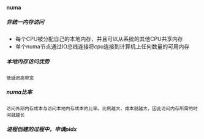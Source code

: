 #### numa
##### 非统一内存访问
- 每个CPU被分配自己的本地内存，并且可以从系统的其他CPU共享内存
- 单个numa节点通过IO总线连接将cpu连接到计算机上任何数量的可用内存
##### 本地内存访问优势
	低延迟高带宽
##### numa比率
	访问外部内存成本与访问本地内存成本的比率。比例越大，成本就越大，因此访问内存所需的时间就越长

##### 进程创建的过程中，申请pidx